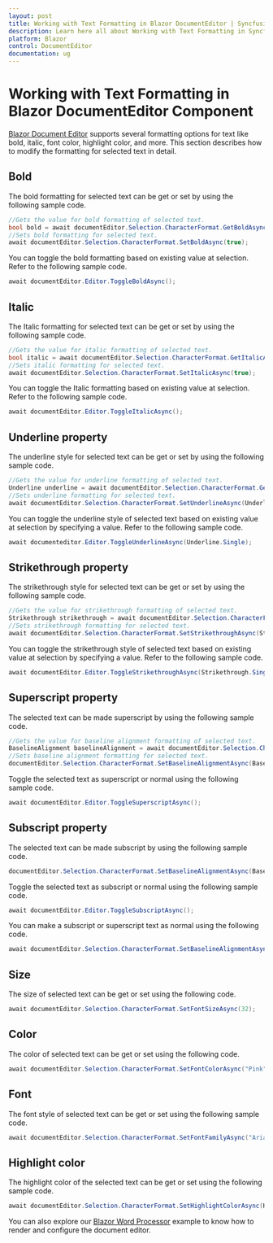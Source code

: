 ```yaml
---
layout: post
title: Working with Text Formatting in Blazor DocumentEditor | Syncfusion
description: Learn here all about Working with Text Formatting in Syncfusion Blazor DocumentEditor component and more.
platform: Blazor
control: DocumentEditor
documentation: ug
---
```


# Working with Text Formatting in Blazor DocumentEditor Component

[Blazor Document Editor](https://www.syncfusion.com/blazor-components/blazor-word-processor) supports several formatting options for text like bold, italic, font color, highlight color, and more. This section describes how to modify the formatting for selected text in detail.

## Bold

The bold formatting for selected text can be get or set by using the following sample code.

```csharp
//Gets the value for bold formatting of selected text.
bool bold = await documentEditor.Selection.CharacterFormat.GetBoldAsync();
//Sets bold formatting for selected text.
await documentEditor.Selection.CharacterFormat.SetBoldAsync(true);
```

You can toggle the bold formatting based on existing value at selection. Refer to the following sample code.

```csharp
await documentEditor.Editor.ToggleBoldAsync();
```

## Italic

The Italic formatting for selected text can be get or set by using the following sample code.

```csharp
//Gets the value for italic formatting of selected text.
bool italic = await documentEditor.Selection.CharacterFormat.GetItalicAsync();
//Sets italic formatting for selected text.
await documentEditor.Selection.CharacterFormat.SetItalicAsync(true);
```

You can toggle the Italic formatting based on existing value at selection. Refer to the following sample code.

```csharp
await documentEditor.Editor.ToggleItalicAsync();
```

## Underline property

The underline style for selected text can be get or set by using the following sample code.

```csharp
//Gets the value for underline formatting of selected text.
Underline underline = await documentEditor.Selection.CharacterFormat.GetUnderlineAsync();
//Sets underline formatting for selected text.
await documentEditor.Selection.CharacterFormat.SetUnderlineAsync(Underline.Single);
```

You can toggle the underline style of selected text based on existing value at selection by specifying a value. Refer to the following sample code.

```csharp
await documenteditor.Editor.ToggleUnderlineAsync(Underline.Single);
```

## Strikethrough property

The strikethrough style for selected text can be get or set by using the following sample code.

```csharp
//Gets the value for strikethrough formatting of selected text.
Strikethrough strikethrough = await documentEditor.Selection.CharacterFormat.GetStrikethroughAsync();
//Sets strikethrough formatting for selected text.
await documentEditor.Selection.CharacterFormat.SetStrikethroughAsync(Strikethrough.SingleStrike);
```

You can toggle the strikethrough style of selected text based on existing value at selection by specifying a value. Refer to the following sample code.

```csharp
await documentEditor.Editor.ToggleStrikethroughAsync(Strikethrough.SingleStrike);
```

## Superscript property

The selected text can be made superscript by using the following sample code.

```csharp
//Gets the value for baseline alignment formatting of selected text.
BaselineAlignment baselineAlignment = await documentEditor.Selection.CharacterFormat.GetBaselineAlignmentAsync();
//Sets baseline alignment formatting for selected text.
documentEditor.Selection.CharacterFormat.SetBaselineAlignmentAsync(BaselineAlignment.Superscript);
```

Toggle the selected text as superscript or normal using the following sample code.

```csharp
await documentEditor.Editor.ToggleSuperscriptAsync();
```

## Subscript property

The selected text can be made subscript by using the following sample code.

```csharp
documentEditor.Selection.CharacterFormat.SetBaselineAlignmentAsync(BaselineAlignment.Subscript);
```

Toggle the selected text as subscript or normal using the following sample code.

```csharp
await documentEditor.Editor.ToggleSubscriptAsync();
```

You can make a subscript or superscript text as normal using the following code.

```csharp
await documentEditor.Selection.CharacterFormat.SetBaselineAlignmentAsync(BaselineAlignment.Normal);
```

## Size

The size of selected text can be get or set using the following code.

```csharp
await documentEditor.Selection.CharacterFormat.SetFontSizeAsync(32);
```

## Color

The color of selected text can be get or set using the following code.

```csharp
await documentEditor.Selection.CharacterFormat.SetFontColorAsync("Pink");
```

## Font

The font style of selected text can be get or set using the following sample code.

```csharp
await documentEditor.Selection.CharacterFormat.SetFontFamilyAsync("Arial");
```

## Highlight color

The highlight color of the selected text can be get or set using the following sample code.

```csharp
await documentEditor.Selection.CharacterFormat.SetHighlightColorAsync(HighlightColor.Pink);
```

You can also explore our [Blazor Word Processor](https://blazor.syncfusion.com/demos/document-editor/default-functionalities) example to know how to render and configure the document editor.
